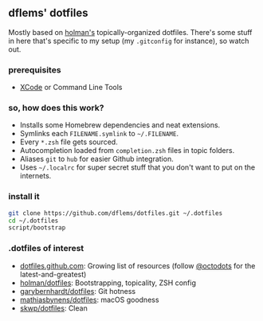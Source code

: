 ## dflems' dotfiles
Mostly based on [holman's](http://github.com/holman) topically-organized dotfiles. There's some stuff in here that's specific to my setup (my `.gitconfig` for instance), so watch out.

### prerequisites
* [XCode](https://itunes.apple.com/us/app/xcode/id497799835?mt=12) or Command Line Tools

### so, how does this work?
* Installs some Homebrew dependencies and neat extensions.
* Symlinks each `FILENAME.symlink` to `~/.FILENAME`.
* Every `*.zsh` file gets sourced.
* Autocompletion loaded from `completion.zsh` files in topic folders.
* Aliases `git` to `hub` for easier Github integration.
* Uses `~/.localrc` for super secret stuff that you don't want to put on the internets.

### install it
```sh
git clone https://github.com/dflems/dotfiles.git ~/.dotfiles
cd ~/.dotfiles
script/bootstrap
```

### .dotfiles of interest
* [dotfiles.github.com](http://dotfiles.github.com): Growing list of resources (follow [@octodots](http://www.twitter.com/octodots) for the latest-and-greatest)
* [holman/dotfiles](http://github.com/holman/dotfiles): Bootstrapping, topicality, ZSH config
* [garybernhardt/dotfiles](https://github.com/garybernhardt/dotfiles): Git hotness
* [mathiasbynens/dotfiles](https://github.com/mathiasbynens/dotfiles): macOS goodness
* [skwp/dotfiles](https://github.com/skwp/dotfiles): Clean

